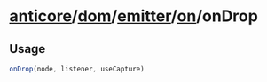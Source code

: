 # [anticore](../../../../../../#reference)/[dom](../../../#reference)/[emitter](../../#reference)/[on](../#reference)/<a name="reference">onDrop</a>

## Usage

```js
onDrop(node, listener, useCapture)
```